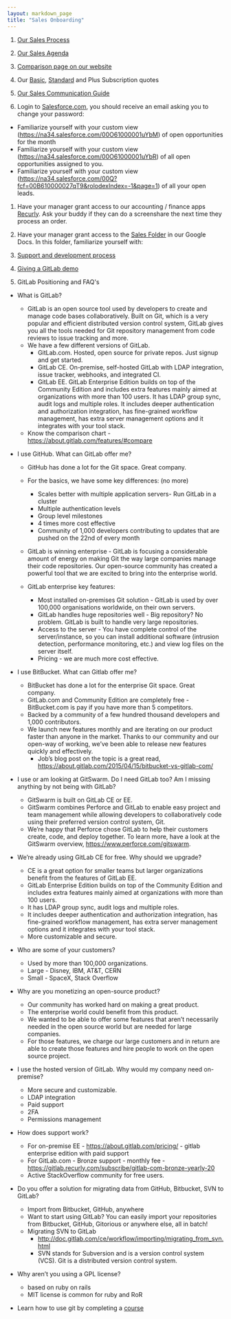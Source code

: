 ```yaml
---
layout: markdown_page
title: "Sales Onboarding"
---
```


1. [Our Sales Process](https://docs.google.com/document/d/1F0vXw58ctLfk9LKrh35kOSjYvdah4skGGUt46l1-4GM/edit)

1. [Our Sales Agenda](https://docs.google.com/document/d/1l1ecVjKAJY67Zk28CYFiepHAFzvMNu9yDUYVSQmlTmU/edit)

1. [Comparison page on our website](https://about.gitlab.com/comparison/)

1. Our [Basic](https://docs.google.com/a/gitlab.com/document/d/19sjaBytIQeyIiyjXvFpM6QXTDdZNUTO_tQLowlIT_c4/edit), [Standard](https://docs.google.com/document/d/10Ur4nkiyr-qSdgDEVhFkLsoz5RPven8T-1eFmWY26bQ/edit) and Plus Subscription quotes

1. [Our Sales Communication Guide](https://docs.google.com/document/d/1IMDzTj3hZrnsA417z9Ye7WBa8yLkWxGzaLZNJ3O_nVA/edit#heading=h.3nffcmsbeqo7)

1. Login to [Salesforce.com](http://www.salesforce.com/), you should receive an email asking you to change your password:
  * Familiarize yourself with your custom view (https://na34.salesforce.com/00O61000001uYbM) of open opportunities for the month 
  * Familiarize yourself with your custom view (https://na34.salesforce.com/00O61000001uYbR) of all open opportunities assigned to you.
  * Familiarize yourself with your custom view (https://na34.salesforce.com/00Q?fcf=00B610000027qT9&rolodexIndex=-1&page=1) of all your open leads.

1. Have your manager grant access to our accounting / finance apps [Recurly](https://app.recurly.com/login). Ask your buddy if they can do a screenshare the next time they process an order.

1. Have your manager grant access to the [Sales Folder](https://drive.google.com/drive/u/0/#shared-with-me) in our Google Docs. In this folder, familiarize yourself with:

1. [Support and development process](/handbook/support-and-development-process)

1. [Giving a GitLab demo](https://about.gitlab.com/handbook/demo/)

1.  GitLab Positioning and FAQ's
  
  * What is GitLab?
    + GitLab is an open source tool used by developers to create and manage code bases collaboratively. Built on Git, which is a very popular and efficient distributed version control system, GitLab gives you all the tools needed for Git repository management from code reviews to issue tracking and more. 
    + We have a few different versions of GitLab. 
        - GitLab.com.  Hosted, open source for private repos. Just signup and get started. 
        - GitLab CE.  On-premise, self-hosted GitLab with LDAP integration, issue tracker, webhooks, and integrated CI. 
        - GitLab EE.  GitLab Enterprise Edition builds on top of the Community Edition and includes extra features mainly aimed at organizations with more than 100 users. It has LDAP group sync, audit logs and multiple roles. It includes deeper authentication and authorization integration, has fine-grained workflow management, has extra server management options and it integrates with your tool stack. 
    + Know the comparison chart - https://about.gitlab.com/features/#compare

  * I use GitHub.  What can GitLab offer me?
    + GitHub has done a lot for the Git space. Great company.
    + For the basics, we have some key differences: (no more)
        - Scales better with multiple application servers- Run GitLab in a cluster
        - Multiple authentication levels 
        - Group level milestones
        - 4 times more cost effective 
        - Community of 1,000 developers contributing to updates that are pushed on the 22nd of every month 

    + GitLab is winning enterprise - GitLab is focusing a considerable amount of energy on making Git the way large companies manage their code repositories. Our open-source community has created a powerful tool that we are excited to bring into the enterprise world.
    + GitLab enterprise key features: 
        - Most installed on-premises Git solution - GitLab is used by over 100,000 organisations worldwide, on their own servers.
        - GitLab handles huge repositories well - Big repository? No problem. GitLab is built to handle very large repositories. 
        - Access to the server - You have complete control of the server/instance, so you can install additional software (intrusion detection, performance monitoring, etc.) and view log files on the server itself.
        - Pricing - we are much more cost effective. 

  * I use BitBucket.  What can Gitlab offer me?
    + BitBucket has done a lot for the enterprise Git space. Great company.
    + GitLab.com and Community Edition are completely free - BitBucket.com is pay if you have more than 5 competitors. 
    + Backed by a community of a few hundred thousand developers and 1,000 contributors.
    + We launch new features monthly and are iterating on our product faster than anyone in the market. Thanks to our community and our open-way of working, we’ve been able to release new features quickly and effectively. 
        - Job’s blog post on the topic is a great read, https://about.gitlab.com/2015/04/15/bitbucket-vs-gitlab-com/

  * I use or am looking at GitSwarm.  Do I need GitLab too?  Am I missing anything by not being with GitLab?
    + GitSwarm is built on GitLab CE or EE. 
    + GitSwarm combines Perforce and GitLab to enable easy project and team management while allowing developers to collaboratively code using their preferred version control system, Git.
    + We’re happy that Perforce chose GitLab to help their customers create, code, and deploy together. To learn more, have a look at the GitSwarm overview, https://www.perforce.com/gitswarm.

  * We’re already using GitLab CE for free. Why should we upgrade?
    + CE is a great option for smaller teams but larger organizations benefit from the features of GitLab EE.
    + GitLab Enterprise Edition builds on top of the Community Edition and includes extra features mainly aimed at organizations with more than 100 users. 
    + It has LDAP group sync, audit logs and multiple roles. 
    + It includes deeper authentication and authorization integration, has fine-grained workflow management, has extra server management options and it integrates with your tool stack. 
    + More customizable and secure.

  * Who are some of your customers?
    + Used by more than 100,000 organizations.
    + Large - Disney, IBM, AT&T, CERN
    + Small - SpaceX, Stack Overflow

  * Why are you monetizing an open-source product?
    + Our community has worked hard on making a great product. 
    + The enterprise world could benefit from this product.
    + We wanted to be able to offer some features that aren’t necessarily needed in the open source world but are needed for large companies.
    + For those features, we charge our large customers and in return are able to create those features and hire people to work on the open source project. 

  * I use the hosted version of GitLab. Why would my company need on-premise?
    + More secure and customizable. 
    + LDAP integration
    + Paid support
    + 2FA
    + Permissions management

  * How does support work?
    + For on-premise EE - https://about.gitlab.com/pricing/ - gitlab enterprise edition with paid support
    + For GitLab.com - Bronze support - monthly fee - https://gitlab.recurly.com/subscribe/gitlab-com-bronze-yearly-20
    + Active StackOverflow community for free users.

  * Do you offer a solution for migrating data from GitHub, Bitbucket, SVN to GitLab?  
    + Import from Bitbucket, GitHub, anywhere
    + Want to start using GitLab? You can easily import your repositories from Bitbucket, GitHub, Gitorious or anywhere else, all in batch!
    + Migrating SVN to GitLab 
       - http://doc.gitlab.com/ce/workflow/importing/migrating_from_svn.html
       - SVN stands for Subversion and is a version control system (VCS). Git is a distributed version control system.

  * Why aren’t you using a GPL license? 
    + based on ruby on rails
    + MIT license is common for ruby and RoR


* Learn how to use git by completing a [course](https://www.codeschool.com/courses/try-git)